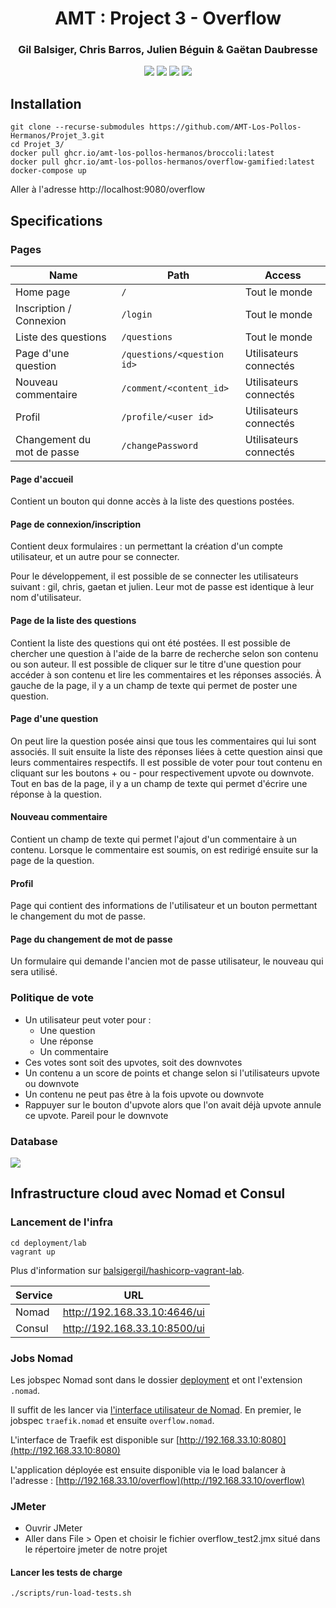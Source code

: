 <h1 align="center">AMT : Project 3 - Overflow</h1>
<h3 align="center">Gil Balsiger, Chris Barros, Julien Béguin & Gaëtan Daubresse</h3>
<p align="center">
  <img src="https://github.com/AMT-Los-Pollos-Hermanos/AMT_Projet_1/workflows/Tests/badge.svg?branch=master">
  <img src="https://github.com/AMT-Los-Pollos-Hermanos/AMT_Projet_1/workflows/Build%20and%20deploy/badge.svg?branch=master">
  <img src="https://img.shields.io/badge/Platform-Jakarta_EE_8-orange?logo=java">
  <img src="https://img.shields.io/badge/Version-1.0--SNAPSHOT-blue">
</p>


## Installation

```shell script
git clone --recurse-submodules https://github.com/AMT-Los-Pollos-Hermanos/Projet_3.git
cd Projet_3/
docker pull ghcr.io/amt-los-pollos-hermanos/broccoli:latest
docker pull ghcr.io/amt-los-pollos-hermanos/overflow-gamified:latest
docker-compose up
```

Aller à l'adresse http://localhost:9080/overflow



## Specifications

### Pages

| Name                             | Path                      | Access                |
| ---------------------------------| ------------------------- | ----------------------|
| Home page                        | `/`                       | Tout le monde         |
| Inscription / Connexion          | `/login`                  | Tout le monde         |
| Liste des questions              | `/questions`              | Tout le monde         |
| Page d'une question              | `/questions/<question id>`| Utilisateurs connectés|
| Nouveau commentaire              | `/comment/<content_id>`   | Utilisateurs connectés|
| Profil                           | `/profile/<user id>`      | Utilisateurs connectés|
| Changement du mot de passe       | `/changePassword`         | Utilisateurs connectés|

#### Page d'accueil
Contient un bouton qui donne accès à la liste des questions postées.

#### Page de connexion/inscription
Contient deux formulaires : un permettant la création d'un compte utilisateur, et un autre pour se connecter.

Pour le développement, il est possible de se connecter les utilisateurs suivant : 
gil, chris, gaetan et julien. Leur mot de passe est identique à leur nom d'utilisateur.

#### Page de la liste des questions
Contient la liste des questions qui ont été postées. Il est possible de chercher une question à l'aide de la barre de 
recherche selon son contenu ou son auteur. Il est possible de cliquer sur le titre d'une question pour accéder à son
contenu et lire les commentaires et les réponses associés. 
À gauche de la page, il y a un champ de texte qui permet de poster une question.

#### Page d'une question
On peut lire la question posée ainsi que tous les commentaires qui lui sont associés. Il suit ensuite la liste des réponses liées
à cette question ainsi que leurs commentaires respectifs.
Il est possible de voter pour tout contenu en cliquant sur les boutons + ou - pour respectivement upvote ou downvote.
Tout en bas de la page, il y a un champ de texte qui permet d'écrire une réponse à la question.

#### Nouveau commentaire
Contient un champ de texte qui permet l'ajout d'un commentaire à un contenu. Lorsque le commentaire est soumis, on est 
redirigé ensuite sur la page de la question.

#### Profil
Page qui contient des informations de l'utilisateur et un bouton permettant le changement du mot de passe.

#### Page du changement de mot de passe
Un formulaire qui demande l'ancien mot de passe utilisateur, le nouveau qui sera utilisé. 



### Politique de vote

- Un utilisateur peut voter pour :
    - Une question
    - Une réponse
    - Un commentaire
- Ces votes sont soit des upvotes, soit des downvotes
- Un contenu a un score de points et change selon si l'utilisateurs upvote ou downvote
- Un contenu ne peut pas être à la fois upvote ou downvote
- Rappuyer sur le bouton d'upvote alors que l'on avait déjà upvote annule ce upvote. Pareil pour le downvote 

### Database

![](db.png)

## Infrastructure cloud avec Nomad et Consul

### Lancement de l'infra
```shell script
cd deployment/lab
vagrant up
```

Plus d'information sur [balsigergil/hashicorp-vagrant-lab](https://github.com/balsigergil/hashicorp-vagrant-lab).

| Service | URL                          |
|---------|------------------------------|
| Nomad   | http://192.168.33.10:4646/ui |
| Consul  | http://192.168.33.10:8500/ui |

### Jobs Nomad

Les jobspec Nomad sont dans le dossier [deployment](https://github.com/AMT-Los-Pollos-Hermanos/AMT_Projet_1/tree/master/deployment) et ont l'extension `.nomad`.

Il suffit de les lancer via [l'interface utilisateur de Nomad](http://192.168.33.10:4646/ui/jobs/run). En premier, le jobspec `traefik.nomad` et ensuite `overflow.nomad`.

L'interface de Traefik est disponible sur [http://192.168.33.10:8080](http://192.168.33.10:8080) 

L'application déployée est ensuite disponible via le load balancer à l'adresse : [http://192.168.33.10/overflow](http://192.168.33.10/overflow)

### JMeter

- Ouvrir JMeter 
- Aller dans File > Open et choisir le fichier overflow_test2.jmx situé dans le répertoire jmeter de notre projet 

#### Lancer les tests de charge

```shell script
./scripts/run-load-tests.sh
```

